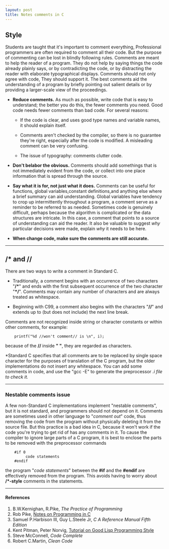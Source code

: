```yaml
---
layout: post
title: Notes comments in C
---
```


## Style
Students are taught that it's important to comment everything, Professional programmers are often required to comment all their code. But the purpose of commenting can be lost in blindly following rules. Comments are meant to help the reader of a program. They do not help by saying things the code already plainly says, or by contradicting the code, or by distracting the reader with elaborate typographical displays. Comments should not only agree with code, They should support it. The best comments aid the understanding of a  program by briefly pointing out salient details or by providing a larger-scale view of the proceedings.

*    **Reduce comments.**  As much as possible, write code that is easy to understand; the better you do this, the fewer comments you need. Good code needs fewer comments than bad code. For several reasons:

	   * If the code is clear, and uses good type names and variable names, it should explain itself.
	 
       * Comments aren't checked by the compiler, so there is no guarantee they're right, especially after the code is modified.  A misleading comment can be very confusing.
       * The issue of typography: comments clutter code.

*   **Don't belabor the obvious.**  Comments should add somethings that is not immediately evident from the code, or collect into one place information that is spread through the source.

*   **Say what it is for, not just what it does.** Comments can be useful for functions, global variables,constant definitions,and anything else where a brief summary can aid understanding. Global variables have tendency to crop up intermittently throughout a program, a comment serve as a reminder to be referred to as needed. Sometimes code is genuinely difficult, perhaps because the algorithm is complicated or the data structures are intricate. In this case, a comment that points to a source of understanding can aid the reader. It also be valuable to suggest *why* particular decisions were made, explain *why* it needs to be here.

*   **When change code, make sure the comments are still accurate.** 

----

## /* and // 
There are two ways to write a comment in Standard C. 

*    Traditionally, a comment begins with an occurrence of two characters "**/\***" and ends with the first subsequent occurrence of the two character "**\*/**". Comments may contain any number of characters and are always treated as whitespace.

*    Beginning with C99, a comment also begins with the characters "**//**" and extends up to (but does not include) the next line break.

Comments are not recognized inside string or character constants or within other comments, for example:

	    printf("%d //won't comment// is \n", i);

because of the **//** inside **" "**, they are regarded as characters. 

*Standard C specifies that all comments are to be replaced by single space character for the purposes of translation of the C program, but the older implementations do not insert any whitespace. You can add some comments in code, and use the "gcc -E" to generate the preprocessor *.i file to check it.*

----

### Nestable comments issue
A few non-Standard C implementations implement "nestable comments", but it is not standard, and programmers should not depend on it. Comments are sometimes used in other language to "*comment out*" code, thus removing the code from the program without physically deleting it from the source file. But this practice is a bad idea in C, because it won't work if the code you're trying to get rid of has any comments in it. To cause the compiler to ignore large parts of a C program, it is best to enclose the parts to be removed with the preprocessor commands

        #if 0
             code statements
        #endif

the program "*code statements*" between the **#if** and the **#endif** are effectively removed from the program. This avoids having to worry about **/*-style** comments in the statements. 

---

#### References

  1. B.W.Kernighan, R.Pike, *The Practice of Programming*
  2. Rob Pike, [Notes on Programming in C](http://www.lysator.liu.se/c/pikestyle.html)
  3. Samuel P.Harbison III, Guy L.Steele Jr, *C A Reference Manual Fifth Edition*
  4. Kent Pitman, Peter Norvig, [Tutorial on Good Lisp Programming Style](http://www.cs.umd.edu/~nau/cmsc421/norvig-lisp-style.pdf)
  5. Steve McConnell, *Code Complete*
  6. Robert C.Martin, *Clean Code*

